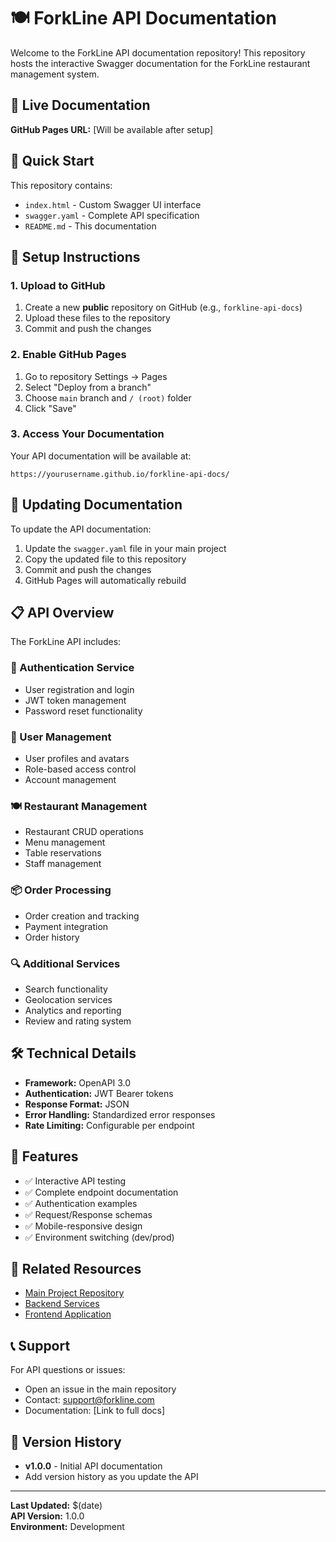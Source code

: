 # 🍽️ ForkLine API Documentation

Welcome to the ForkLine API documentation repository! This repository hosts the interactive Swagger documentation for the ForkLine restaurant management system.

## 📖 Live Documentation

**GitHub Pages URL:** [Will be available after setup]

## 🚀 Quick Start

This repository contains:
- `index.html` - Custom Swagger UI interface
- `swagger.yaml` - Complete API specification
- `README.md` - This documentation

## 🔧 Setup Instructions

### 1. Upload to GitHub
1. Create a new **public** repository on GitHub (e.g., `forkline-api-docs`)
2. Upload these files to the repository
3. Commit and push the changes

### 2. Enable GitHub Pages
1. Go to repository Settings → Pages
2. Select "Deploy from a branch"
3. Choose `main` branch and `/ (root)` folder
4. Click "Save"

### 3. Access Your Documentation
Your API documentation will be available at:
```
https://yourusername.github.io/forkline-api-docs/
```

## 🔄 Updating Documentation

To update the API documentation:

1. Update the `swagger.yaml` file in your main project
2. Copy the updated file to this repository
3. Commit and push the changes
4. GitHub Pages will automatically rebuild

## 📋 API Overview

The ForkLine API includes:

### 🔐 Authentication Service
- User registration and login
- JWT token management
- Password reset functionality

### 👥 User Management
- User profiles and avatars
- Role-based access control
- Account management

### 🍽️ Restaurant Management
- Restaurant CRUD operations
- Menu management
- Table reservations
- Staff management

### 📦 Order Processing
- Order creation and tracking
- Payment integration
- Order history

### 🔍 Additional Services
- Search functionality
- Geolocation services
- Analytics and reporting
- Review and rating system

## 🛠️ Technical Details

- **Framework:** OpenAPI 3.0
- **Authentication:** JWT Bearer tokens
- **Response Format:** JSON
- **Error Handling:** Standardized error responses
- **Rate Limiting:** Configurable per endpoint

## 🎯 Features

- ✅ Interactive API testing
- ✅ Complete endpoint documentation
- ✅ Authentication examples
- ✅ Request/Response schemas
- ✅ Mobile-responsive design
- ✅ Environment switching (dev/prod)

## 🔗 Related Resources

- [Main Project Repository](https://github.com/yourusername/forkline)
- [Backend Services](https://github.com/yourusername/forkline/tree/main/backend)
- [Frontend Application](https://github.com/yourusername/forkline/tree/main/frontend)

## 📞 Support

For API questions or issues:
- Open an issue in the main repository
- Contact: support@forkline.com
- Documentation: [Link to full docs]

## 🔄 Version History

- **v1.0.0** - Initial API documentation
- Add version history as you update the API

---

**Last Updated:** $(date)  
**API Version:** 1.0.0  
**Environment:** Development 